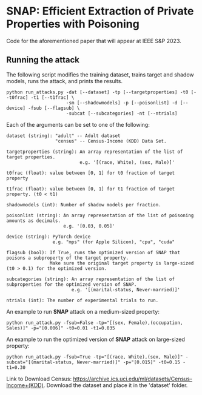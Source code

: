# SNAP: Efficient Extraction of Private Properties with Poisoning

Code for the aforementioned paper that will appear at IEEE S&P 2023.  

## Running the attack
The following script modifies the training dataset, trains target and shadow models, runs the attack, and prints the results.
```shell
python run_attacks.py -dat [--dataset] -tp [--targetproperties] -t0 [--t0frac] -t1 [--t1frac] \
                      -sm [--shadowmodels] -p [--poisonlist] -d [--device] -fsub [--flagsub] \
                      -subcat [--subcategories] -nt [--ntrials]

```

Each of the arguments can be set to one of the following:

```shell
dataset (string): "adult" -- Adult dataset
                  "census" -- Census-Income (KDD) Data Set.

targetproperties (string): An array representation of the list of target properties. 
                           e.g. '[(race, White), (sex, Male)]'
                    
t0frac (float): value between [0, 1] for t0 fraction of target property

t1frac (float): value between [0, 1] for t1 fraction of target property. (t0 < t1)

shadowmodels (int): Number of shadow models per fraction.
                     
poisonlist (string): An array representation of the list of poisoning amounts as decimals.
                     e.g. '[0.03, 0.05]'

device (string): PyTorch device
                 e.g. "mps" (for Apple Silicon), "cpu", "cuda"

flagsub (bool): If True, runs the optimized version of SNAP that poisons a subproperty of the target property.
                Make sure the original target property is large-sized (t0 > 0.1) for the optimized version.

subcategories (string): An array representation of the list of subproperties for the optimized version of SNAP.
                        e.g. '[(marital-status, Never-married)]'

ntrials (int): The number of experimental trials to run.
```

An example to run **SNAP** attack on a medium-sized property:

```shell
python run_attack.py -fsub=False -tp="[(sex, Female),(occupation, Sales)]" -p="[0.006]" -t0=0.01 -t1=0.035
```
An example to run the optimized version of **SNAP** attack on large-sized property:

```shell
python run_attack.py -fsub=True -tp="[(race, White),(sex, Male)]" -subcat="[(marital-status, Never-married)]" -p="[0.015]" -t0=0.15 -t1=0.30
```

Link to Download Census: https://archive.ics.uci.edu/ml/datasets/Census-Income+(KDD). Download the dataset and place it in the 'dataset' folder.



